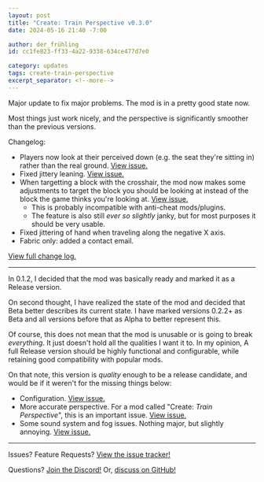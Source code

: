 ```yaml
---
layout: post
title: "Create: Train Perspective v0.3.0"
date: 2024-05-16 21:40 -7:00

author: der_frühling
id: cc1fe823-ff33-4a22-9338-634ce477d7e0

category: updates
tags: create-train-perspective
excerpt_separator: <!--more-->
---
```


Major update to fix major problems. The mod is in a pretty good state now.

Most things just work nicely, and the perspective is significantly smoother than the previous versions.
<!--more-->

Changelog:
- Players now look at their perceived down (e.g. the seat they're sitting in) rather than the real ground. [View issue.](https://github.com/der-fruhling-entertainment/create-train-perspective/issues/32)
- Fixed jittery leaning. [View issue.](https://github.com/der-fruhling-entertainment/create-train-perspective/issues/22)
- When targetting a block with the crosshair, the mod now makes some adjustments to target the block you should be looking at instead of the block the game thinks you're looking at. [View issue.](https://github.com/der-fruhling-entertainment/create-train-perspective/issues/35)
    - This is probably incompatible with anti-cheat mods/plugins.
    - The feature is also still _ever so slightly_ janky, but for most purposes it should be very usable.
- Fixed jittering of hand when traveling along the negative X axis.
- Fabric only: added a contact email.

[View full change log.](https://github.com/der-fruhling/create-train-perspective/compare/v0.2.3...v0.3.0)

---

In 0.1.2, I decided that the mod was basically ready and marked it as a Release version.

On second thought, I have realized the state of the mod and decided that Beta better describes its current state.
I have marked versions 0.2.2+ as Beta and all versions before that as Alpha to better represent this.

Of course, this does not mean that the mod is unusable or is going to break _everything_.
It just doesn't hold all the qualities I want it to.
In my opinion, A full Release version should be highly functional and configurable,
while retaining good compatibility with popular mods.

On that note, this version is _quality_ enough to be a release candidate,
and would be if it weren't for the missing things below:
- Configuration. [View issue.](https://github.com/der-fruhling-entertainment/create-train-perspective/issues/36)
- More accurate perspective. For a mod called "Create: _Train Perspective_", this is an important issue. [View issue.](https://github.com/der-fruhling-entertainment/create-train-perspective/issues/38)
- Some sound system and fog issues. Nothing major, but slightly annoying. [View issue.](https://github.com/der-fruhling-entertainment/create-train-perspective/issues/39)

---

Issues?
Feature Requests?
[View the issue tracker!](https://github.com/der-fruhling-entertainment/create-train-perspective/issues)

Questions?
[Join the Discord!](https://discord.gg/AyM66DhPKr)
Or,
[discuss on GitHub!](https://github.com/der-fruhling-entertainment/create-train-perspective/discussions)
